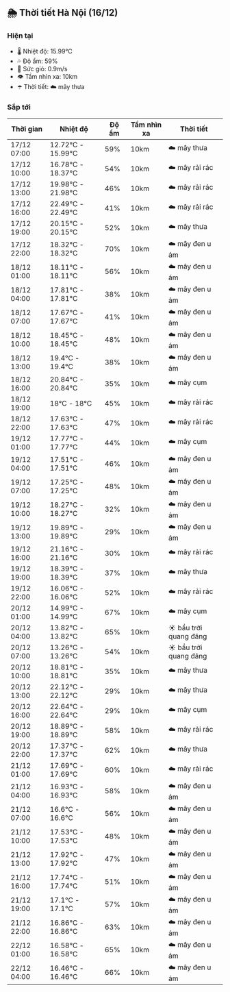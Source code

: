 ## 🌦️ Thời tiết Hà Nội (16/12)

### Hiện tại

- 🌡️ Nhiệt độ: 15.99℃
- 💦 Độ ẩm: 59%
- 💨 Sức gió: 0.9m/s
- 👁️ Tầm nhìn xa: 10km
- ☂️ Thời tiết: ☁️ mây thưa

### Sắp tới

| Thời gian | Nhiệt độ | Độ ẩm | Tầm nhìn xa | Thời tiết |
| --- | --- | --- | --- | --- |
| 17/12 07:00 | 12.72℃ - 15.99℃ | 59% | 10km | ☁️ mây thưa |
| 17/12 10:00 | 16.78℃ - 18.37℃ | 54% | 10km | ☁️ mây rải rác |
| 17/12 13:00 | 19.98℃ - 21.98℃ | 46% | 10km | ☁️ mây rải rác |
| 17/12 16:00 | 22.49℃ - 22.49℃ | 41% | 10km | ☁️ mây rải rác |
| 17/12 19:00 | 20.15℃ - 20.15℃ | 52% | 10km | ☁️ mây thưa |
| 17/12 22:00 | 18.32℃ - 18.32℃ | 70% | 10km | ☁️ mây đen u ám |
| 18/12 01:00 | 18.11℃ - 18.11℃ | 56% | 10km | ☁️ mây đen u ám |
| 18/12 04:00 | 17.81℃ - 17.81℃ | 38% | 10km | ☁️ mây đen u ám |
| 18/12 07:00 | 17.67℃ - 17.67℃ | 41% | 10km | ☁️ mây đen u ám |
| 18/12 10:00 | 18.45℃ - 18.45℃ | 48% | 10km | ☁️ mây đen u ám |
| 18/12 13:00 | 19.4℃ - 19.4℃ | 38% | 10km | ☁️ mây đen u ám |
| 18/12 16:00 | 20.84℃ - 20.84℃ | 35% | 10km | ☁️ mây cụm |
| 18/12 19:00 | 18℃ - 18℃ | 45% | 10km | ☁️ mây rải rác |
| 18/12 22:00 | 17.63℃ - 17.63℃ | 47% | 10km | ☁️ mây rải rác |
| 19/12 01:00 | 17.77℃ - 17.77℃ | 44% | 10km | ☁️ mây cụm |
| 19/12 04:00 | 17.51℃ - 17.51℃ | 46% | 10km | ☁️ mây đen u ám |
| 19/12 07:00 | 17.25℃ - 17.25℃ | 48% | 10km | ☁️ mây đen u ám |
| 19/12 10:00 | 18.27℃ - 18.27℃ | 32% | 10km | ☁️ mây đen u ám |
| 19/12 13:00 | 19.89℃ - 19.89℃ | 29% | 10km | ☁️ mây đen u ám |
| 19/12 16:00 | 21.16℃ - 21.16℃ | 30% | 10km | ☁️ mây rải rác |
| 19/12 19:00 | 18.39℃ - 18.39℃ | 37% | 10km | ☁️ mây thưa |
| 19/12 22:00 | 16.06℃ - 16.06℃ | 52% | 10km | ☁️ mây rải rác |
| 20/12 01:00 | 14.99℃ - 14.99℃ | 67% | 10km | ☁️ mây cụm |
| 20/12 04:00 | 13.82℃ - 13.82℃ | 65% | 10km | ☀️ bầu trời quang đãng |
| 20/12 07:00 | 13.26℃ - 13.26℃ | 54% | 10km | ☀️ bầu trời quang đãng |
| 20/12 10:00 | 18.81℃ - 18.81℃ | 35% | 10km | ☁️ mây thưa |
| 20/12 13:00 | 22.12℃ - 22.12℃ | 29% | 10km | ☁️ mây thưa |
| 20/12 16:00 | 22.64℃ - 22.64℃ | 29% | 10km | ☁️ mây cụm |
| 20/12 19:00 | 18.89℃ - 18.89℃ | 58% | 10km | ☁️ mây rải rác |
| 20/12 22:00 | 17.37℃ - 17.37℃ | 62% | 10km | ☁️ mây thưa |
| 21/12 01:00 | 17.69℃ - 17.69℃ | 60% | 10km | ☁️ mây rải rác |
| 21/12 04:00 | 16.93℃ - 16.93℃ | 58% | 10km | ☁️ mây đen u ám |
| 21/12 07:00 | 16.6℃ - 16.6℃ | 56% | 10km | ☁️ mây đen u ám |
| 21/12 10:00 | 17.53℃ - 17.53℃ | 48% | 10km | ☁️ mây đen u ám |
| 21/12 13:00 | 17.92℃ - 17.92℃ | 47% | 10km | ☁️ mây đen u ám |
| 21/12 16:00 | 17.74℃ - 17.74℃ | 51% | 10km | ☁️ mây đen u ám |
| 21/12 19:00 | 17.1℃ - 17.1℃ | 57% | 10km | ☁️ mây đen u ám |
| 21/12 22:00 | 16.86℃ - 16.86℃ | 63% | 10km | ☁️ mây đen u ám |
| 22/12 01:00 | 16.58℃ - 16.58℃ | 65% | 10km | ☁️ mây đen u ám |
| 22/12 04:00 | 16.46℃ - 16.46℃ | 66% | 10km | ☁️ mây đen u ám |
